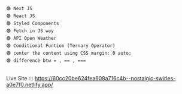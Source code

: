 
```

🟢 Next JS
🟢 React JS
🟢 Styled Components
🟢 Fetch in JS way
🟢 API Open Weather
🟢 Conditional Funtion (Ternary Operator)
🟢 center the content using CSS margin: 0 auto;
🟢 difference btw = , == , === 


```

Live Site ::: https://60cc20be624fea608a716c4b--nostalgic-swirles-a0e7f0.netlify.app/
